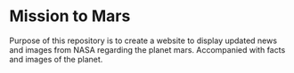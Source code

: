 # Mission to Mars
Purpose of this repository is to create a website to display updated news and images from NASA regarding the planet mars. Accompanied with facts and images of the planet.
